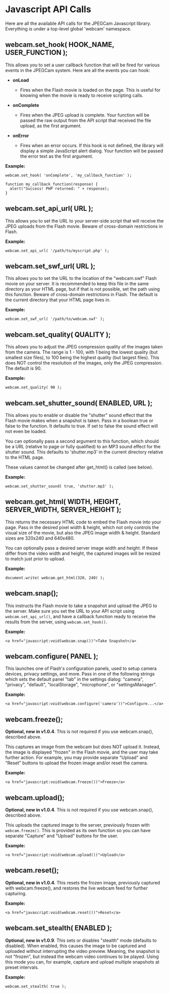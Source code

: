 # Javascript API Calls #

Here are all the available API calls for the JPEGCam Javascript library.
Everything is under a top-level global 'webcam' namespace.

## webcam.set\_hook( HOOK\_NAME, USER\_FUNCTION ); ##

This allows you to set a user callback function that will be fired for
various events in the JPEGCam system.  Here are all the events you
can hook:

  * **onLoad**
    * Fires when the Flash movie is loaded on the page.  This is useful for knowing when the movie is ready to receive scripting calls.

  * **onComplete**
    * Fires when the JPEG upload is complete. Your function will be passed the raw output from the API script that received the file upload, as the first argument.

  * **onError**
    * Fires when an error occurs.  If this hook is not defined, the library will display a simple JavaScript alert dialog.  Your function will be passed the error text as the first argument.

**Example:**

```
webcam.set_hook( 'onComplete', 'my_callback_function' );

function my_callback_function(response) {
  alert("Success! PHP returned: " + response);
}
```

## webcam.set\_api\_url( URL ); ##

This allows you to set the URL to your server-side script that will
receive the JPEG uploads from the Flash movie. Beware of cross-domain
restrictions in Flash.

**Example:**

```
webcam.set_api_url( '/path/to/myscript.php' );
```

## webcam.set\_swf\_url( URL ); ##

This allows you to set the URL to the location of the "webcam.swf" Flash
movie on your server.  It is recommended to keep this file in the same
directory as your HTML page, but if that is not possible, set the path
using this function.  Beware of cross-domain restrictions in Flash.
The default is the current directory that your HTML page lives in.

**Example:**

```
webcam.set_swf_url( '/path/to/webcam.swf' );
```

## webcam.set\_quality( QUALITY ); ##

This allows you to adjust the JPEG compression quality of the images
taken from the camera.  The range is 1 - 100, with 1 being the lowest
quality (but smallest size files), to 100 being the highest quality
(but largest files).  This does NOT control the resolution of the images,
only the JPEG compression.  The default is 90.

**Example:**

```
webcam.set_quality( 90 );
```

## webcam.set\_shutter\_sound( ENABLED, URL ); ##

This allows you to enable or disable the "shutter" sound effect that
the Flash movie makes when a snapshot is taken.  Pass in a boolean
true or false to the function.  It defaults to true.  If set to false
the sound effect will not even be loaded.

You can optionally pass a second argument to this function, which
should be a URL (relative to page or fully qualified) to an MP3
sound effect for the shutter sound.  This defaults to 'shutter.mp3'
in the current directory relative to the HTML page.

These values cannot be changed after get\_html() is called (see below).

**Example:**

```
webcam.set_shutter_sound( true, 'shutter.mp3' );
```

## webcam.get\_html( WIDTH, HEIGHT, SERVER\_WIDTH, SERVER\_HEIGHT ); ##

This returns the necessary HTML code to embed the Flash movie into your
page.  Pass in the desired pixel width & height, which not only controls
the visual size of the movie, but also the JPEG image width & height.
Standard sizes are 320x240 and 640x480.

You can optionally pass a desired server image width and height.  If
these differ from the video width and height, the captured images will
be resized to match just prior to upload.

**Example:**

```
document.write( webcam.get_html(320, 240) );
```

## webcam.snap(); ##

This instructs the Flash movie to take a snapshot and upload the JPEG
to the server.  Make sure you set the URL to your API script using
`webcam.set_api_url()`, and have a callback function ready to receive
the results from the server, using `webcam.set_hook()`.

**Example:**

```
<a href="javascript:void(webcam.snap())">Take Snapshot</a>
```

## webcam.configure( PANEL ); ##

This launches one of Flash's configuration panels, used to setup camera
devices, privacy settings, and more.  Pass in one of the following strings
which sets the default panel "tab" in the settings dialog:
"camera", "privacy", "default", "localStorage", "microphone", or
"settingsManager".

**Example:**

```
<a href="javascript:void(webcam.configure('camera'))">Configure...</a>
```

## webcam.freeze(); ##

**Optional, new in v1.0.4**.  This is not required if you use webcam.snap(),
described above.

This captures an image from the webcam but does NOT upload it.
Instead, the image is displayed "frozen" in the Flash movie, and the user
may take further action.  For example, you may provide separate "Upload"
and "Reset" buttons to upload the frozen image and/or reset the camera.

**Example:**

```
<a href="javascript:void(webcam.freeze())">Freeze</a>
```

## webcam.upload(); ##

**Optional, new in v1.0.4**.  This is not required if you use webcam.snap(),
described above.

This uploads the captured image to the server, previously frozen with
`webcam.freeze()`.  This is provided as its own function so you can
have separate "Capture" and "Upload" buttons for the user.

**Example:**

```
<a href="javascript:void(webcam.upload())">Upload</a>
```

## webcam.reset(); ##

**Optional, new in v1.0.4**.  This resets the frozen image, previously captured
with webcam.freeze(), and restores the live webcam feed for further
capturing.

**Example:**

```
<a href="javascript:void(webcam.reset())">Reset</a>
```

## webcam.set\_stealth( ENABLED ); ##

**Optional, new in v1.0.9**.  This sets or disables "stealth" mode (defaults to disabled).  When enabled, this causes the image to be captured and uploaded without interrupting the video preview.  Meaning, the snapshot is not "frozen", but instead the webcam video continues to be played.  Using this mode you can, for example, capture and upload multiple snapshots at preset intervals.

**Example:**

```
webcam.set_stealth( true );
```